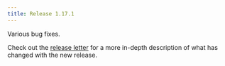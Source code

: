 ```yaml
---
title: Release 1.17.1
---
```


Various bug fixes.

Check out the [release letter](/docs/releases/release-1.17.1/index.html) for a more in-depth description of what has changed with the new release.
